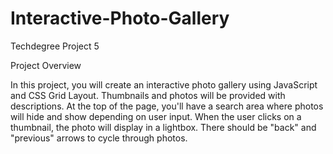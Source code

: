 # Interactive-Photo-Gallery

Techdegree Project 5

Project Overview

In this project, you will create an interactive photo gallery using JavaScript and CSS Grid Layout. Thumbnails and photos will be provided with descriptions. At the top of the page, you'll have a search area where photos will hide and show depending on user input. When the user clicks on a thumbnail, the photo will display in a lightbox. There should be "back" and "previous" arrows to cycle through photos.
